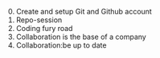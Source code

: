 0. Create and setup Git and Github account
1. Repo-session
2. Coding fury road
3. Collaboration is the base of a company
4. Collaboration:be up to date


